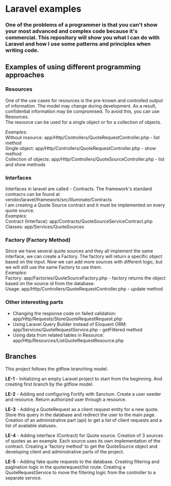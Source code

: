 # Laravel examples #
### One of the problems of a programmer is that you can't show your most advanced and complex code because it's commercial. This repository will show you what I can do with Laravel and how I use some patterns and principles when writing code. ###

## Examples of using different programming approaches ##

### Resources ###  
One of the use cases for resources is the pre-known and controlled output of information. The model may change during development. As a result, confidential information may be compromised. To avoid this, you can use Resources.  
The resource can be used for a single object or for a collection of objects.

*Examples:*  
Without rosource: app/Http/Controllers/QuoteRequestController.php - list method  
Single object: app/Http/Controllers/QuoteRequestController.php - show method  
Collection of objects: app/Http/Controllers/QuoteSourceController.php - list and show methods


### Interfaces ###  
Interfaces in laravel are called - Contracts. The framework's standard contracrs can be found at vendor/laravel/framework/src/Illuminate/Contracts  
I am creating a Quote Source contract and it must be implemented on every quote source.  
*Examples:*  
Contract (Interface): app/Contracts/QuoteSourceServiceContract.php  
Classes: app/Services/QuoteSources

### Factory (Factory Method) ###
Since we have several quote sources and they all implement the same interface, we can create a Factory. The factory will return a specific object based on the input. Now we can add more sources with different logic, but we will still use the same Factory to use them.  
*Examples:*  
Factory: app/Factories/QuoteSourceFactory.php - factory returns the object based on the source id from the database.  
Usage: app/Http/Controllers/QuoteRequestController.php - update method

### Other interesting parts ###
- Changing the response code on failed validation: app/Http/Requests/StoreQuoteRequestRequest.php  
- Using Laravel Query Builder instead of Eloquent ORM: app/Services/QuoteRequestService.php - getFiltered method  
- Using data from related tables in Resource: app/Http/Resources/ListQuoteRequestResource.php  


## Branches ##
This project follows the gitflow branching model.

**LE-1** - Initializing an empty Laravel project to start from the beginning. And creating first branch by the gitflow model.

**LE-2** - Adding and configuring Fortify with Sanctum. Create a user seeder and resource. Return authorized user through a resource.

**LE-3** - Adding a QuoteRequest as a client request entity for a new quote. Store this query in the database and redirect the user to the main page. Creation of an administrative part (api) to get a list of client requests and a list of available statuses.

**LE-4** - Adding interface (Contract) for Quote source. Creation of 3 sources of quotes as an example. Each source uses its own implementation of the contract. Creating a 'factory method' to get the QuoteSource object and developing client and administrative parts of the project.

**LE-5** - Adding fake quote requests to the database. Creating filtering and pagination logic in the quoterequest/list route. Creating a QuoteRequestService to move the filtering logic from the controller to a separate service.
